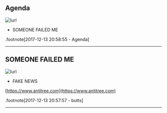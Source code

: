 ## Agenda

![lurl](https://media1.giphy.com/media/4YwNLiukuaBMY/giphy.gif?cid=e1bb72ff5a31d9193250764836d9657a)

- SOMEONE FAILED ME

[]()

.footnote[2017-12-13 20:58:55 - Agenda]

---

## SOMEONE FAILED ME

![lurl](https://media0.giphy.com/media/Rk7yen1zR19xS/giphy.gif?cid=e1bb72ff5a31da6d577244584d76f53f)

- FAKE NEWS

[https://www.antitree.com](https://www.antitree.com)

.footnote[2017-12-13 20:57:57 - butts]

---

